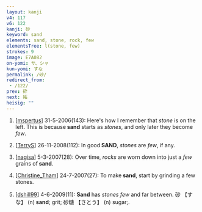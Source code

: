 ```yaml
---
layout: kanji
v4: 117
v6: 122
kanji: 砂
keyword: sand
elements: sand, stone, rock, few
elementsTree: l(stone, few)
strokes: 9
image: E7A082
on-yomi: サ、シャ
kun-yomi: すな
permalink: /砂/
redirect_from:
 - /122/
prev: 砕
next: 妬
heisig: ""
---
```


1) [<a href="http://kanji.koohii.com/profile/mspertus">mspertus</a>] 31-5-2006(143): Here&#039;s how I remember that <em>stone</em> is on the left. This is because<strong> sand</strong> starts as <em>stones</em>, and only later they become <em>few</em>.

2) [<a href="http://kanji.koohii.com/profile/TerryS">TerryS</a>] 26-11-2008(112): In good<strong> SAND</strong>, <em>stones</em> are <em>few</em>, if any.

3) [<a href="http://kanji.koohii.com/profile/nagisa">nagisa</a>] 5-3-2007(28): Over time, <em>rocks</em> are worn down into just a <em>few</em> grains of<strong> sand</strong>.

4) [<a href="http://kanji.koohii.com/profile/Christine_Tham">Christine_Tham</a>] 24-7-2007(27): To make<strong> sand</strong>, start by grinding a few stones.

5) [<a href="http://kanji.koohii.com/profile/dshill99">dshill99</a>] 4-6-2009(11): <strong>Sand</strong> has <em>stones</em> <em>few</em> and far between. 砂 【すな】 (n)<strong> sand</strong>; grit; 砂糖 【さとう】 (n) sugar;.

